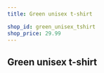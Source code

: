 ```yaml
---
title: Green unisex t-shirt

shop_id: green_unisex_tshirt
shop_price: 29.99
---
```


## Green unisex t-shirt
